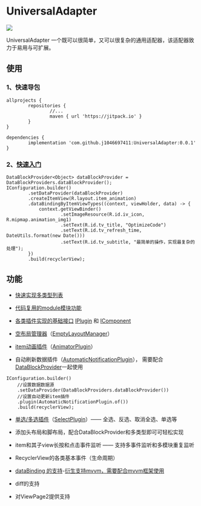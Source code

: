 # UniversalAdapter

[![](https://jitpack.io/v/j1046697411/UniversalAdapter.svg)](https://jitpack.io/#j1046697411/UniversalAdapter)

UniversalAdapter 一个既可以很简单，又可以很复杂的通用适配器，该适配器致力于易用与可扩展。

## 使用

### 1、快速导包
```
allprojects {
        repositories {
                //...
                maven { url 'https://jitpack.io' }
        }
}

dependencies {
        implementation 'com.github.j1046697411:UniversalAdapter:0.0.1'
}

```


### 2、[快速入门](./app/src/main/java/org/jzl/android/recyclerview/app/core/OptimizeCodeView.java)

```
DataBlockProvider<Object> dataBlockProvider = DataBlockProviders.dataBlockProvider();
IConfiguration.builder()
        .setDataProvider(dataBlockProvider)
        .createItemView(R.layout.item_animation)
        .dataBindingByItemViewTypes((context, viewHolder, data) -> {
            context.getViewBinder()
                    .setImageResource(R.id.iv_icon, R.mipmap.animation_img1)
                    .setText(R.id.tv_title, "OptimizeCode")
                    .setText(R.id.tv_refresh_time, DateUtils.format(new Date()))
                    .setText(R.id.tv_subtitle, "最简单的操作，实现最复杂的处理");
        })
        .build(recyclerView);

```

## 功能

- [快速实现多类型列表](./docs/multiple_types.md)

- [代码复用的module模块功能](./docs/Modules.md)

- [各类插件实现的基础接口](./RVUA/src/main/java/org/jzl/android/recyclerview/core/plugins/AutomaticNotificationPlugin.java) [IPlugin](./RVUA/src/main/java/org/jzl/android/recyclerview/core/IPlugin.java) 和 
  [IComponent](./RVUA/src/main/java/org/jzl/android/recyclerview/core/components/IComponent.java)

- [空布局管理器](./docs/empty_layout.md)（[EmptyLayoutManager](./RVUA/src/main/java/org/jzl/android/recyclerview/core/layout/IEmptyLayoutManager.java)）

- [item动画插件](./docs/animator_plugin.md)（[AnimatorPlugin](./RVUA/src/main/java/org/jzl/android/recyclerview/core/plugins/AnimatorPlugin.java)）

- 自动刷新数据插件（[AutomaticNotificationPlugin](./RVUA/src/main/java/org/jzl/android/recyclerview/core/plugins/AutomaticNotificationPlugin.java)），
  需要配合[DataBlockProvider](./RVUA/src/main/java/org/jzl/android/recyclerview/util/datablock)一起使用

```
IConfiguration.builder()
    //设置数据数据源
    .setDataProvider(DataBlockProviders.dataBlockProvider())
    //设置自动更新item插件
    .plugin(AutomaticNotificationPlugin.of())
    .build(recyclerView);
```

- [单选/多选插件](./docs/select_view.md)（[SelectPlugin](./RVUA/src/main/java/org/jzl/android/recyclerview/core/plugins/SelectPlugin.java)）—— 全选、反选、取消全选、单选等

- 添加头布局和脚布局，配合DataBlockProvider和多类型即可可轻松实现

- item和其子view长按和点击事件监听 —— 支持多事件监听和多模块重复监听

- RecyclerView的各类基本事件（生命周期）

- [dataBinding 的支持](./docs/databinding_module.md)-[衍生支持mvvm，需要配合mvvm框架使用](./app/src/main/java/org/jzl/android/recyclerview/app/core/header)

- diff的支持

- 对ViewPage2提供支持
